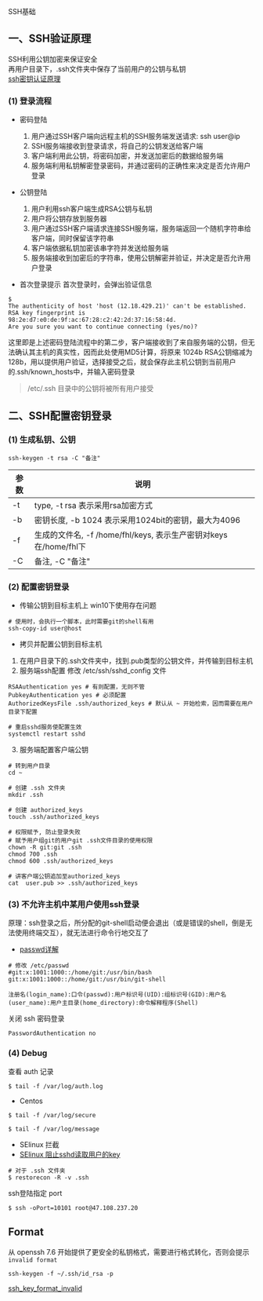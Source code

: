  SSH基础
## 一、SSH验证原理
SSH利用公钥加密来保证安全  
再用户目录下，.ssh文件夹中保存了当前用户的公钥与私钥  
[ssh密钥认证原理](https://blog.csdn.net/bajiudongfeng/article/details/48225239)
### (1) 登录流程
- 密码登陆
   1. 用户通过SSH客户端向远程主机的SSH服务端发送请求: ssh user@ip
   2. SSH服务端接收到登录请求，将自己的公钥发送给客户端
   3. 客户端利用此公钥，将密码加密，并发送加密后的数据给服务端
   4. 服务端利用私钥解密登录密码，并通过密码的正确性来决定是否允许用户登录

- 公钥登陆
   1. 用户利用ssh客户端生成RSA公钥与私钥
   2. 用户将公钥存放到服务器
   3. 用户通过SSH客户端请求连接SSH服务端，服务端返回一个随机字符串给客户端，同时保留该字符串
   4. 客户端依据私钥加密该串字符并发送给服务端
   5. 服务端接收到加密后的字符串，使用公钥解密并验证，并决定是否允许用户登录  

- 首次登录提示
首次登录时，会弹出验证信息  
```shell
$
The authenticity of host 'host (12.18.429.21)' can't be established. 
RSA key fingerprint is 98:2e:d7:e0:de:9f:ac:67:28:c2:42:2d:37:16:58:4d. 
Are you sure you want to continue connecting (yes/no)?
```
这里即是上述密码登陆流程中的第二步，客户端接收到了来自服务端的公钥，但无法确认其主机的真实性，因而此处使用MD5计算，将原来 1024b RSA公钥缩减为 128b，用以提供用户验证，选择接受之后，就会保存此主机公钥到当前用户的.ssh/known_hosts中，并输入密码登录
> /etc/.ssh 目录中的公钥将被所有用户接受

## 二、SSH配置密钥登录
### (1) 生成私钥、公钥
```shell
ssh-keygen -t rsa -C "备注"
```

| 参数 | 说明                                                             |
| ---- | ---------------------------------------------------------------- |
| -t   | type, -t rsa 表示采用rsa加密方式                                 |
| -b   | 密钥长度, -b 1024 表示采用1024bit的密钥，最大为4096              |
| -f   | 生成的文件名, -f /home/fhl/keys, 表示生产密钥对keys在/home/fhl下 |
| -C   | 备注, -C "备注"                                                  |


### (2) 配置密钥登录
- 传输公钥到目标主机上
win10下使用存在问题
```shell
# 使用时，会执行一个脚本，此时需要git的shell有用
ssh-copy-id user@host
```

- 拷贝并配置公钥到目标主机
1. 在用户目录下的.ssh文件夹中，找到.pub类型的公钥文件，并传输到目标主机
2. 服务端ssh配置
修改 /etc/ssh/sshd_config 文件
```shell
RSAAuthentication yes # 有则配置，无则不管
PubkeyAuthentication yes # 必须配置
AuthorizedKeysFile .ssh/authorized_keys # 默认从 ~ 开始检索，因而需要在用户目录下配置

# 重启sshd服务使配置生效
systemctl restart sshd
```

3. 服务端配置客户端公钥
```shell
# 转到用户目录
cd ~

# 创建 .ssh 文件夹
mkdir .ssh

# 创建 authorized_keys 
touch .ssh/authorized_keys

# 权限赋予, 防止登录失败
# 赋予用户组git的用户git .ssh文件目录的使用权限
chown -R git:git .ssh 
chmod 700 .ssh
chmod 600 .ssh/authorized_keys

# 讲客户端公钥追加至authorized_keys
cat  user.pub >> .ssh/authorized_keys
```

### (3) 不允许主机中某用户使用ssh登录  

原理：ssh登录之后，所分配的git-shell启动便会退出（或是错误的shell，倒是无法使用终端交互），就无法进行命令行地交互了 
- [passwd详解](https://blog.csdn.net/liukaitydn/article/details/83046083)
``` shell
# 修改 /etc/passwd
#git:x:1001:1000::/home/git:/usr/bin/bash
git:x:1001:1000::/home/git:/usr/bin/git-shell

注册名(login_name):口令(passwd):用户标识号(UID):组标识号(GID):用户名(user_name):用户主目录(home_directory):命令解释程序(Shell)
```

关闭 ssh 密码登录

```shell
PasswordAuthentication no
```

### (4) Debug

查看 auth 记录

```shell
$ tail -f /var/log/auth.log
```

- Centos 

```shell
$ tail -f /var/log/secure

$ tail -f /var/log/message
```

- SElinux 拦截
- [SElinux 阻止sshd读取用户的key](https://blog.csdn.net/lanxe/article/details/50739768)

```shell
# 对于 .ssh 文件夹
$ restorecon -R -v .ssh
```
ssh登陆指定 port

```shell
$ ssh -oPort=10101 root@47.108.237.20
```

## Format

从 openssh 7.6 开始提供了更安全的私钥格式，需要进行格式转化，否则会提示 `invalid format`

```shell
ssh-keygen -f ~/.ssh/id_rsa -p
```

[ssh_key_format_invalid](https://serverfault.com/questions/854208/ssh-suddenly-returning-invalid-format)